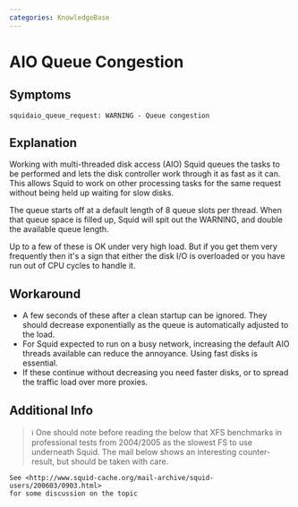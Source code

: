 ```yaml
---
categories: KnowledgeBase
---
```

# AIO Queue Congestion

## Symptoms

    squidaio_queue_request: WARNING - Queue congestion

## Explanation

Working with multi-threaded disk access (AIO) Squid queues the tasks to
be performed and lets the disk controller work through it as fast as it
can. This allows Squid to work on other processing tasks for the same
request without being held up waiting for slow disks.

The queue starts off at a default length of 8 queue slots per thread.
When that queue space is filled up, Squid will spit out the WARNING, and
double the available queue length.

Up to a few of these is OK under very high load. But if you get them
very frequently then it's a sign that either the disk I/O is overloaded
or you have run out of CPU cycles to handle it.

## Workaround

- A few seconds of these after a clean startup can be ignored. They
    should decrease exponentially as the queue is automatically adjusted
    to the load.
- For Squid expected to run on a busy network, increasing the default
    AIO threads available can reduce the annoyance. Using fast disks is
    essential.
- If these continue without decreasing you need faster disks, or to
    spread the traffic load over more proxies.

## Additional Info

> :information_source:
    One should note before reading the below that XFS benchmarks in
    professional tests from 2004/2005 as the slowest FS to use
    underneath Squid. The mail below shows an interesting
    counter-result, but should be taken with care.

    See <http://www.squid-cache.org/mail-archive/squid-users/200603/0903.html>
    for some discussion on the topic
